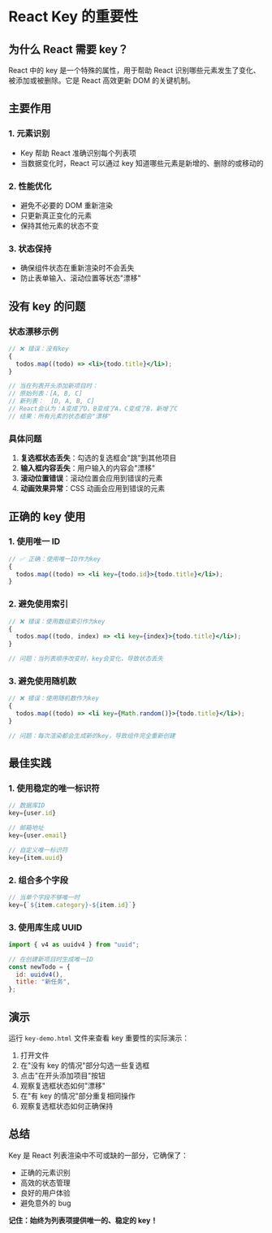 # React Key 的重要性

## 为什么 React 需要 key？

React 中的 key 是一个特殊的属性，用于帮助 React 识别哪些元素发生了变化、被添加或被删除。它是 React 高效更新 DOM 的关键机制。

## 主要作用

### 1. **元素识别**

- Key 帮助 React 准确识别每个列表项
- 当数据变化时，React 可以通过 key 知道哪些元素是新增的、删除的或移动的

### 2. **性能优化**

- 避免不必要的 DOM 重新渲染
- 只更新真正变化的元素
- 保持其他元素的状态不变

### 3. **状态保持**

- 确保组件状态在重新渲染时不会丢失
- 防止表单输入、滚动位置等状态"漂移"

## 没有 key 的问题

### 状态漂移示例

```jsx
// ❌ 错误：没有key
{
  todos.map((todo) => <li>{todo.title}</li>);
}

// 当在列表开头添加新项目时：
// 原始列表：[A, B, C]
// 新列表：  [D, A, B, C]
// React会认为：A变成了D，B变成了A，C变成了B，新增了C
// 结果：所有元素的状态都会"漂移"
```

### 具体问题

1. **复选框状态丢失**：勾选的复选框会"跳"到其他项目
2. **输入框内容丢失**：用户输入的内容会"漂移"
3. **滚动位置错误**：滚动位置会应用到错误的元素
4. **动画效果异常**：CSS 动画会应用到错误的元素

## 正确的 key 使用

### 1. **使用唯一 ID**

```jsx
// ✅ 正确：使用唯一ID作为key
{
  todos.map((todo) => <li key={todo.id}>{todo.title}</li>);
}
```

### 2. **避免使用索引**

```jsx
// ❌ 错误：使用数组索引作为key
{
  todos.map((todo, index) => <li key={index}>{todo.title}</li>);
}

// 问题：当列表顺序改变时，key会变化，导致状态丢失
```

### 3. **避免使用随机数**

```jsx
// ❌ 错误：使用随机数作为key
{
  todos.map((todo) => <li key={Math.random()}>{todo.title}</li>);
}

// 问题：每次渲染都会生成新的key，导致组件完全重新创建
```

## 最佳实践

### 1. **使用稳定的唯一标识符**

```jsx
// 数据库ID
key={user.id}

// 邮箱地址
key={user.email}

// 自定义唯一标识符
key={item.uuid}
```

### 2. **组合多个字段**

```jsx
// 当单个字段不够唯一时
key={`${item.category}-${item.id}`}
```

### 3. **使用库生成 UUID**

```jsx
import { v4 as uuidv4 } from "uuid";

// 在创建新项目时生成唯一ID
const newTodo = {
  id: uuidv4(),
  title: "新任务",
};
```

## 演示

运行 `key-demo.html` 文件来查看 key 重要性的实际演示：

1. 打开文件
2. 在"没有 key 的情况"部分勾选一些复选框
3. 点击"在开头添加项目"按钮
4. 观察复选框状态如何"漂移"
5. 在"有 key 的情况"部分重复相同操作
6. 观察复选框状态如何正确保持

## 总结

Key 是 React 列表渲染中不可或缺的一部分，它确保了：

- 正确的元素识别
- 高效的状态管理
- 良好的用户体验
- 避免意外的 bug

**记住：始终为列表项提供唯一的、稳定的 key！**
